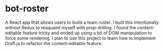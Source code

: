# bot-roster
A React app that allows users to build a team roster. I built this intentionally without Redux to reaquaint myself with prop-drilling. I found the content-editable feature tricky and ended up using a bit of DOM manipulation to force some rendering. I plan to use this project to learn how to implement Draft.js to refactor the content-editable feature.
